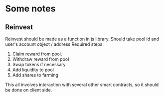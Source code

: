 # Some notes

## Reinvest
Reinvest should be made as a function in js library. Should take pool id and user's account object / address
Required steps:
1. Claim reward from pool. 
2. Withdraw reward from pool
3. Swap tokens if necessary 
4. Add liquidity to pool
5. Add shares to farming

This all involves interaction with several other smart contracts, so it should be done on client side.
